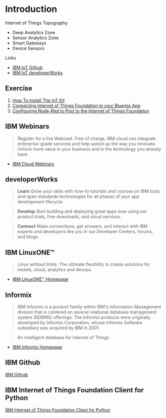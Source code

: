 Introduction
==

Internet of Things Topography

- Deep Analytics Zone
- Sensor Analytics Zone
- Smart Gateways
- Device Sensors

Links

- [IBM IoT Github](https://github.com/IBM-IoT/)
- [IBM IoT developerWorks](https://www.ibm.com/developerworks/community/groups/service/html/communitystart?communityUuid=cee6c09c-a315-4b04-ad14-57d6a60fa8bb)

## Exercise

1. [How To Install The IoT Kit](https://www.ibm.com/developerworks/community/blogs/cee6c09c-a315-4b04-ad14-57d6a60fa8bb/entry/setting_up_the_iot_kit?lang=en)
2. [Connecting Internet of Things Foundation to your Bluemix App](https://www.ibm.com/developerworks/community/blogs/cee6c09c-a315-4b04-ad14-57d6a60fa8bb/entry/Connecting_Internet_of_Things_Foundation_to_your_Bluemix_App?lang=en)
3. [Configuring Node-Red to Post to the Internet of Things Foundation](https://www.ibm.com/developerworks/community/blogs/cee6c09c-a315-4b04-ad14-57d6a60fa8bb/entry/Configuring_Node_Red_to_Post_to_the_Internet_of_Things_Foundation?lang=en)

## IBM Webinars

> Register for a live Webcast. Free of charge. IBM cloud can integrate enterprise-grade services and help speed up the way you innovate. Unlock more value in your business and in the technology you already have.

- [IBM Cloud Webinars](http://www.ibmcloudwebinars.com/events/cloud-webinars/)

## developerWorks

> __Learn__ Grow your skills with how-to tutorials and courses on IBM tools and open standards technologies for all phases of your app development lifecycle.

> __Develop__ Start building and deploying great apps now using our product trials, free downloads, and cloud services.

> __Connect__ Make connections, get answers, and interact with IBM experts and developers like you in our Developer Centers, forums, and blogs.

## IBM LinuxONE™

> Linux without limits: The ultimate flexibility to create solutions for mobile, cloud, analytics and devops.

- [IBM LinuxONE™ Homepage](http://www-03.ibm.com/systems/z/os/linux/linux-one.html)

## Informix

> IBM Informix is a product family within IBM's Information Management division that is centered on several relational database management system (RDBMS) offerings. The Informix products were originally developed by Informix Corporation, whose Informix Software subsidiary was acquired by IBM in 2001.

> An Intelligent database for Internet of Things.

- [IBM Informix Homepage](http://www-01.ibm.com/software/data/informix/)

## IBM Github

[IBM Github](https://github.com/IBM-IoT)

## IBM Internet of Things Foundation Client for Python

[IBM Internet of Things Foundation Client for Python](https://pypi.python.org/pypi/ibmiotf)
